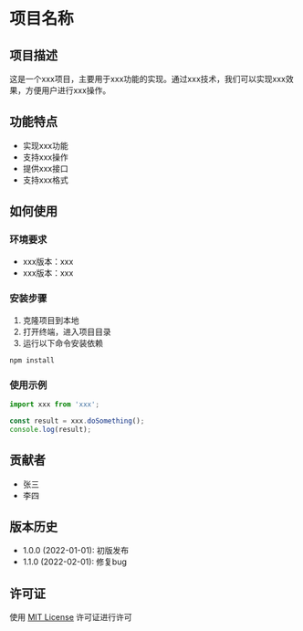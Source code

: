 # 项目名称

## 项目描述

这是一个xxx项目，主要用于xxx功能的实现。通过xxx技术，我们可以实现xxx效果，方便用户进行xxx操作。

## 功能特点

- 实现xxx功能
- 支持xxx操作
- 提供xxx接口
- 支持xxx格式

## 如何使用

### 环境要求

- xxx版本：xxx
- xxx版本：xxx

### 安装步骤

1. 克隆项目到本地
2. 打开终端，进入项目目录
3. 运行以下命令安装依赖

```
npm install
```

### 使用示例

```javascript
import xxx from 'xxx';

const result = xxx.doSomething();
console.log(result);
```

## 贡献者

- 张三
- 李四

## 版本历史

- 1.0.0 (2022-01-01): 初版发布
- 1.1.0 (2022-02-01): 修复bug

## 许可证

使用 [MIT License](LICENSE) 许可证进行许可